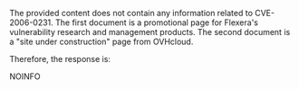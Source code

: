 The provided content does not contain any information related to CVE-2006-0231. The first document is a promotional page for Flexera's vulnerability research and management products. The second document is a "site under construction" page from OVHcloud.

Therefore, the response is:

NOINFO
